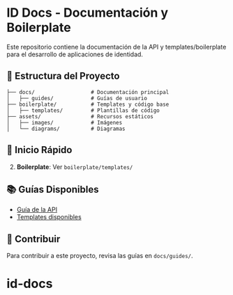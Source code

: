 # ID Docs - Documentación y Boilerplate

Este repositorio contiene la documentación de la API y templates/boilerplate para el desarrollo de aplicaciones de identidad.

## 📁 Estructura del Proyecto

```
├── docs/                  # Documentación principal
│   ├── guides/            # Guías de usuario
├── boilerplate/           # Templates y código base
│   ├── templates/         # Plantillas de código
├── assets/                # Recursos estáticos
│   ├── images/            # Imágenes
│   └── diagrams/          # Diagramas
```

## 🚀 Inicio Rápido

2. **Boilerplate**: Ver `boilerplate/templates/`

## 📚 Guías Disponibles

- [Guía de la API](docs/guides/api-sovra-id.md)
- [Templates disponibles](boilerplate/README.md)


## 📝 Contribuir

Para contribuir a este proyecto, revisa las guías en `docs/guides/`.
# id-docs

